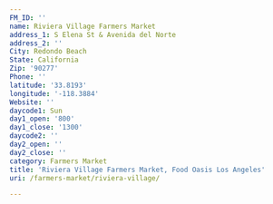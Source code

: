 ```yaml
---
FM_ID: ''
name: Riviera Village Farmers Market
address_1: S Elena St & Avenida del Norte
address_2: ''
City: Redondo Beach
State: California
Zip: '90277'
Phone: ''
latitude: '33.8193'
longitude: '-118.3884'
Website: ''
daycode1: Sun
day1_open: '800'
day1_close: '1300'
daycode2: ''
day2_open: ''
day2_close: ''
category: Farmers Market
title: 'Riviera Village Farmers Market, Food Oasis Los Angeles'
uri: /farmers-market/riviera-village/

---
```

